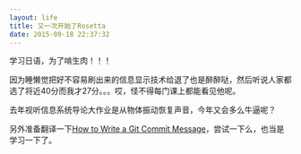 ```yaml
---
layout: life
title: 又一次开始了Rosetta
date: 2015-09-18 22:37:32
---
```


学习日语，为了啃生肉！！！

因为睡懒觉把好不容易刷出来的信息显示技术给退了也是醉醉哒，然后听说人家都选了将近40分而我才27分。。。哎，怪不得每门课上都能看见他呢。

去年视听信息系统导论大作业是从物体振动恢复声音，今年又会多么牛逼呢？

另外准备翻译一下[How to Write a Git Commit Message](http://chris.beams.io/posts/git-commit/)，尝试一下么，也当是学习一下了。